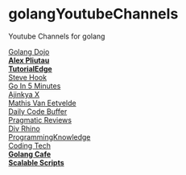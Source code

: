 # golangYoutubeChannels
Youtube Channels for golang

<a href="https://www.youtube.com/c/GolangDojo">Golang Dojo</a>
<br>
<a href="https://www.youtube.com/channel/UCI39wKG8GQnuzFPN5SM55qw"><b>Alex Pliutau</b></a>
<br>
<a href="https://www.youtube.com/c/Tutorialedge"><b>TutorialEdge</b></a>
<br>
<a href="https://www.youtube.com/channel/UC-R6fvU6PlxwcrZ5Ixgvk9g">Steve Hook</a>
<br>
<a href="https://www.youtube.com/channel/UC2GHqYE3fVJMncbrRd8AqcA"> Go In 5 Minutes </a>
<br>
<a href="https://www.youtube.com/channel/UCuB4FSBjofpagXnBlHQUocA"> Ajinkya X</a>
<br>
<a href="https://www.youtube.com/c/MathisVanEetvelde">Mathis Van Eetvelde</a>
<br>
<a href="https://www.youtube.com/channel/UC4VZwhJ4T42SVHy9QbZ5rKw">Daily Code Buffer</a>
<br>
<a href="https://www.youtube.com/channel/UCOw-DRfCmhOBUPMe4ltZOSA">Pragmatic Reviews</a>
<br>
<a href="https://www.youtube.com/c/DivRhino">Div Rhino</a>
<br>
<a href="https://www.youtube.com/channel/UCs6nmQViDpUw0nuIx9c_WvA"> ProgrammingKnowledge</a>
<br>
<a href="https://www.youtube.com/c/CodingTech">Coding Tech</a>
<br>
<a href="https://www.youtube.com/channel/UCq4YrlwwXwF74Z3g-VDae2w"><b>Golang Cafe</b></a>
<br>
<a href="https://www.youtube.com/channel/UCljAHzX-PBxv6WrXkI2rnQw"><b>Scalable Scripts</b></a>
<br>
